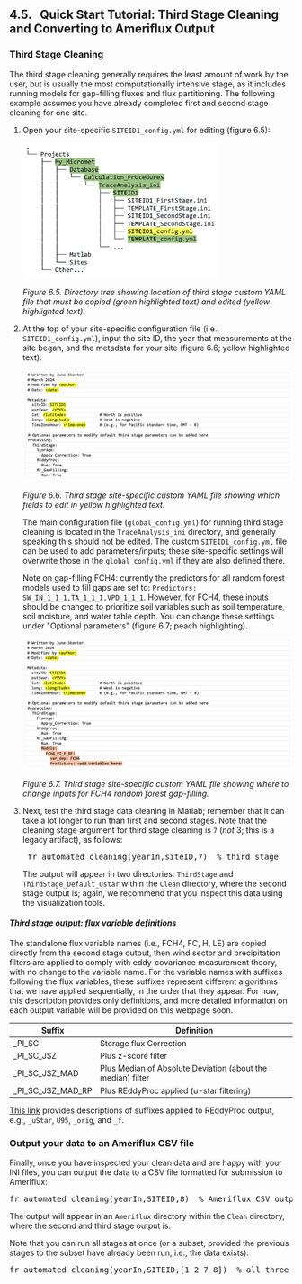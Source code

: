 ## 4.5. &nbsp; Quick Start Tutorial: Third Stage Cleaning and Converting to Ameriflux Output

<link rel=stylesheet href="css/style.css">

### Third Stage Cleaning

The third stage cleaning generally requires the least amount of work by the user, but is usually the most computationally intensive stage, as it includes running models for gap-filling fluxes and flux partitioning. The following example assumes you have already completed first and second stage cleaning for one site.

1. Open your site-specific `SITEID1_config.yml` for editing (figure 6.5):

    <img src="images/directory_trees/DirectoryTree6c_short.jpg" alt="DirectoryTree:MatlabDirectory" width="350"/>

    *Figure 6.5. Directory tree showing location of third stage custom YAML file that must be copied (green highlighted text) and edited (yellow highlighted text).*

2. At the top of your site-specific configuration file (i.e., `SITEID1_config.yml`), input the site ID, the year that measurements at the site began, and the metadata for your site (figure 6.6; yellow highlighted text):

   <img src="images/ini_files/ini_example3a.jpg" alt="INIfiles/ThirdStageConfig" width="500"/>
    
   *Figure 6.6. Third stage site-specific custom YAML file showing which fields to edit in yellow highlighted text.*

	The main configuration file (`global_config.yml`) for running third stage cleaning is located in the `TraceAnalysis_ini` directory, and generally speaking this should not be edited. The custom `SITEID1_config.yml` file can be used to add parameters/inputs; these site-specific settings will overwrite those in the `global_config.yml` if they are also defined there.

    Note on gap-filling FCH4: currently the predictors for all random forest models used to fill gaps are set to: `Predictors: SW_IN_1_1_1,TA_1_1_1,VPD_1_1_1`. However, for FCH4, these inputs should be changed to prioritize soil variables such as soil temperature, soil moisture, and water table depth. You can change these settings under "Optional parameters" (figure 6.7; peach highlighting). <!-- As an active area of research, we recommend experimenting with different combinations of these inputs. -->

   <img src="images/ini_files/ini_example3b.jpg" alt="INIfiles/ThirdStageConfigOptions" width="550"/>

   *Figure 6.7. Third stage site-specific custom YAML file showing where to change inputs for FCH4 random forest gap-filling.*

3. Next, test the third stage data cleaning in Matlab; remember that it can take a lot longer to run than first and second stages. Note that the cleaning stage argument for third stage cleaning is `7` (*not* 3; this is a legacy artifact), as follows:
    <pre>
    fr_automated_cleaning(yearIn,siteID,7)  % third stage</pre>
    
    The output will appear in two directories: `ThirdStage` and `ThirdStage_Default_Ustar` within the `Clean` directory, where the second stage output is; again, we recommend that you inspect this data using the visualization tools. <!--Section 6.6 [XXX link] provides more details on third stage cleaning, including adding further custom configuration and output data. -->

#### *Third stage output: flux variable definitions*

The standalone flux variable names (i.e., FCH4, FC, H, LE) are copied directly from the second stage output, then wind sector and precipitation filters are applied to comply with eddy-covariance measurement theory, with no change to the variable name. For the variable names with suffixes following the flux variables, these suffixes represent different algorithms that we have applied sequentially, in the order that they appear. For now, this description provides only definitions, and more detailed information on each output variable will be provided on this webpage soon.

| Suffix                         | Definition                             |
| ------------------------------ | -------------------------------------- |
| _PI_SC                         | Storage flux Correction                |
| _PI_SC_JSZ                     | Plus z-score filter                         |
| _PI_SC_JSZ_MAD                 | Plus Median of Absolute Deviation (about the median) filter |
| _PI_SC_JSZ_MAD_RP              | Plus REddyProc applied (u-star filtering)  |

<a href="https://www.bgc-jena.mpg.de/5624929/Output-Format" target="_blank" rel="noopener noreferrer">This link</a> provides descriptions of suffixes applied to REddyProc output, e.g., `_uStar`, `U95`, `_orig`, and `_f`.


### Output your data to an Ameriflux CSV file

Finally, once you have inspected your clean data and are happy with your INI files, you can output the data to a CSV file formatted for submission to Ameriflux:
<pre>
fr_automated_cleaning(yearIn,SITEID,8)  % Ameriflux CSV output</pre>

The output will appear in an `Ameriflux` directory within the `Clean` directory, where the second and third stage output is.


Note that you can run all stages at once (or a subset, provided the previous stages to the subset have already been run, i.e., the data exists):
<pre>
fr_automated_cleaning(yearIn,SITEID,[1 2 7 8])  % all three stages plus Ameriflux output</pre>

